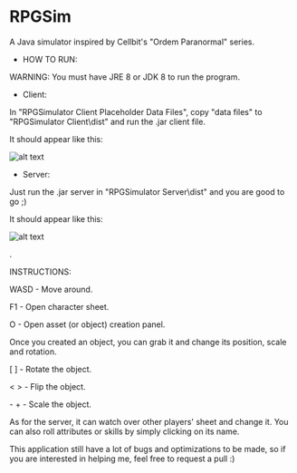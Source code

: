 # RPGSim
 A Java simulator inspired by Cellbit's "Ordem Paranormal" series.

- HOW TO RUN:

WARNING: You must have JRE 8 or JDK 8 to run the program.

- Client:

In "RPGSimulator Client Placeholder Data Files", copy "data files" to "RPGSimulator Client\dist\" and run the .jar client file.

It should appear like this:

![alt text](https://i.imgur.com/X8pfCSX.png)

- Server:

Just run the .jar server in "RPGSimulator Server\dist\" and you are good to go ;)

It should appear like this:

![alt text](https://i.imgur.com/OLFbjK9.png)

.

INSTRUCTIONS:

WASD - Move around.

F1 - Open character sheet.

O - Open asset (or object) creation panel.


Once you created an object, you can grab it and change its position, scale and rotation.


\[ \] - Rotate the object.

\< \> - Flip the object.

\- \+ - Scale the object.

As for the server, it can watch over other players' sheet and change it. You can also roll attributes or skills by simply clicking on its name.

This application still have a lot of bugs and optimizations to be made, so if you are interested in helping me, feel free to request a pull :)
